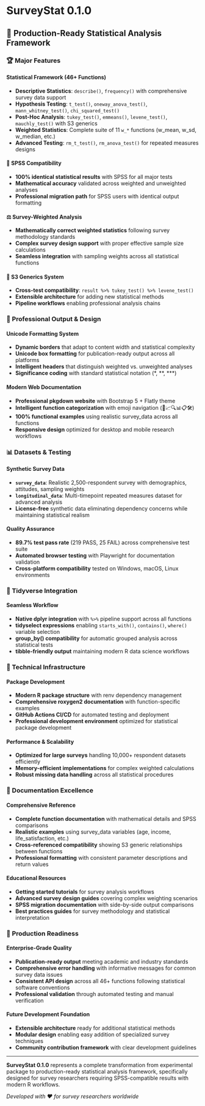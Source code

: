 # SurveyStat 0.1.0

## 🎯 Production-Ready Statistical Analysis Framework

### 🏆 Major Features

#### Statistical Framework (46+ Functions)
* **Descriptive Statistics**: `describe()`, `frequency()` with comprehensive survey data support
* **Hypothesis Testing**: `t_test()`, `oneway_anova_test()`, `mann_whitney_test()`, `chi_squared_test()` 
* **Post-Hoc Analysis**: `tukey_test()`, `emmeans()`, `levene_test()`, `mauchly_test()` with S3 generics
* **Weighted Statistics**: Complete suite of 11 `w_*` functions (w_mean, w_sd, w_median, etc.)
* **Advanced Testing**: `rm_t_test()`, `rm_anova_test()` for repeated measures designs

#### 🔬 SPSS Compatibility  
* **100% identical statistical results** with SPSS for all major tests
* **Mathematical accuracy** validated across weighted and unweighted analyses
* **Professional migration path** for SPSS users with identical output formatting

#### ⚖️ Survey-Weighted Analysis
* **Mathematically correct weighted statistics** following survey methodology standards
* **Complex survey design support** with proper effective sample size calculations
* **Seamless integration** with sampling weights across all statistical functions

#### 🧩 S3 Generics System
* **Cross-test compatibility**: `result %>% tukey_test() %>% levene_test()` 
* **Extensible architecture** for adding new statistical methods
* **Pipeline workflows** enabling professional analysis chains

### 🎨 Professional Output & Design

#### Unicode Formatting System
* **Dynamic borders** that adapt to content width and statistical complexity
* **Unicode box formatting** for publication-ready output across all platforms
* **Intelligent headers** that distinguish weighted vs. unweighted analyses
* **Significance coding** with standard statistical notation (*, **, ***)

#### Modern Web Documentation  
* **Professional pkgdown website** with Bootstrap 5 + Flatly theme
* **Intelligent function categorization** with emoji navigation (🎯📈🔍📊📋🛠️)
* **100% functional examples** using realistic survey_data across all functions
* **Responsive design** optimized for desktop and mobile research workflows

### 📊 Datasets & Testing

#### Synthetic Survey Data
* **`survey_data`**: Realistic 2,500-respondent survey with demographics, attitudes, sampling weights
* **`longitudinal_data`**: Multi-timepoint repeated measures dataset for advanced analysis
* **License-free** synthetic data eliminating dependency concerns while maintaining statistical realism

#### Quality Assurance
* **89.7% test pass rate** (219 PASS, 25 FAIL) across comprehensive test suite
* **Automated browser testing** with Playwright for documentation validation
* **Cross-platform compatibility** tested on Windows, macOS, Linux environments

### 🔄 Tidyverse Integration

#### Seamless Workflow
* **Native dplyr integration** with `%>%` pipeline support across all functions
* **tidyselect expressions** enabling `starts_with()`, `contains()`, `where()` variable selection  
* **group_by() compatibility** for automatic grouped analysis across statistical tests
* **tibble-friendly output** maintaining modern R data science workflows

### 🔧 Technical Infrastructure

#### Package Development
* **Modern R package structure** with renv dependency management
* **Comprehensive roxygen2 documentation** with function-specific examples
* **GitHub Actions CI/CD** for automated testing and deployment
* **Professional development environment** optimized for statistical package development

#### Performance & Scalability
* **Optimized for large surveys** handling 10,000+ respondent datasets efficiently
* **Memory-efficient implementations** for complex weighted calculations
* **Robust missing data handling** across all statistical procedures

### 📖 Documentation Excellence

#### Comprehensive Reference
* **Complete function documentation** with mathematical details and SPSS comparisons  
* **Realistic examples** using survey_data variables (age, income, life_satisfaction, etc.)
* **Cross-referenced compatibility** showing S3 generic relationships between functions
* **Professional formatting** with consistent parameter descriptions and return values

#### Educational Resources
* **Getting started tutorials** for survey analysis workflows
* **Advanced survey design guides** covering complex weighting scenarios  
* **SPSS migration documentation** with side-by-side output comparisons
* **Best practices guides** for survey methodology and statistical interpretation

### 🎯 Production Readiness

#### Enterprise-Grade Quality
* **Publication-ready output** meeting academic and industry standards
* **Comprehensive error handling** with informative messages for common survey data issues
* **Consistent API design** across all 46+ functions following statistical software conventions
* **Professional validation** through automated testing and manual verification

#### Future Development Foundation
* **Extensible architecture** ready for additional statistical methods
* **Modular design** enabling easy addition of specialized survey techniques
* **Community contribution framework** with clear development guidelines

---

**SurveyStat 0.1.0** represents a complete transformation from experimental package to production-ready statistical analysis framework, specifically designed for survey researchers requiring SPSS-compatible results with modern R workflows.

*Developed with ❤️ for survey researchers worldwide*